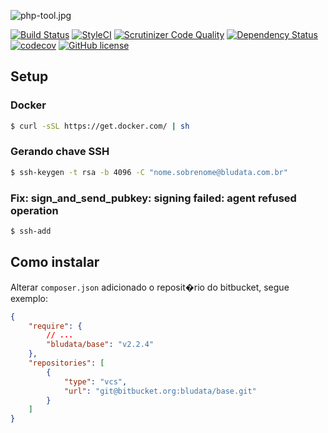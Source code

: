 ![php-tool.jpg](https://bitbucket.org/repo/B9pqRb/images/2678040071-php-tool.jpg)

[![Build Status](https://travis-ci.org/raivieira/base-api-php.svg?branch=master)](https://travis-ci.org/raivieira/base-api-php)
[![StyleCI](https://styleci.io/repos/56002039/shield)](https://styleci.io/repos/56002039)
[![Scrutinizer Code Quality](https://scrutinizer-ci.com/g/raivieira/base-api-php/badges/quality-score.png?b=master)](https://scrutinizer-ci.com/g/raivieira/base-api-php/?branch=master)
[![Dependency Status](https://www.versioneye.com/user/projects/57b6e834090d4d00328f4eb3/badge.svg?style=flat-square)](https://www.versioneye.com/user/projects/57b6e834090d4d00328f4eb3)
[![codecov](https://codecov.io/gh/raivieira/base-api-php/branch/master/graph/badge.svg)](https://codecov.io/gh/raivieira/base-api-php)
[![GitHub license](https://img.shields.io/badge/license-MIT-blue.svg)](https://raw.githubusercontent.com/raivieira/base-api-php/master/LICENSE.md)

## Setup

### Docker
```sh
$ curl -sSL https://get.docker.com/ | sh
```

### Gerando chave SSH
```sh
$ ssh-keygen -t rsa -b 4096 -C "nome.sobrenome@bludata.com.br"
```

### Fix: sign_and_send_pubkey: signing failed: agent refused operation
```sh
$ ssh-add
```

## Como instalar

Alterar ``composer.json`` adicionado o reposit�rio do bitbucket, segue exemplo:

```json
{
    "require": {
        // ...
        "bludata/base": "v2.2.4"
    },
    "repositories": [
        {
            "type": "vcs",
            "url": "git@bitbucket.org:bludata/base.git"
        }
    ]
}
```